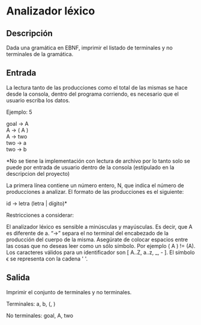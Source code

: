 # Analizador léxico


## Descripción
Dada una gramática en EBNF, imprimir el listado de terminales y no terminales de la gramática.

## Entrada

La lectura tanto de las producciones como el total de las mismas se hace desde la consola, dentro del programa corriendo, es necesario que el usuario escriba los datos.

Ejemplo:
5


goal -> A<br />
A -> ( A )<br />
A -> two <br />
two -> a <br />
two -> b<br />

*No se tiene la implementación con lectura de archivo por lo tanto solo se puede por entrada de usuario dentro de la consola (estipulado en la descripcion del proyecto)

La primera línea contiene un número entero, N, que indica el número de producciones a analizar. El formato de las producciones es el siguiente:

id -> letra (letra | dígito)*

Restricciones a considerar:

El analizador léxico es sensible a minúsculas y mayúsculas. Es decir, que A es diferente de a.
“->” separa el no terminal del encabezado de la producción del cuerpo de la misma.
Asegúrate de colocar espacios entre las cosas que no deseas leer como un sólo símbolo. Por ejemplo ( A ) != (A).
Los caracteres válidos para un identificador son [ A..Z, a..z, _, - ]. El símbolo 
ϵ se representa con la cadena ' '.

## Salida
Imprimir el conjunto de terminales y no terminales.

Terminales: a, b, (, )


No terminales: goal, A, two

